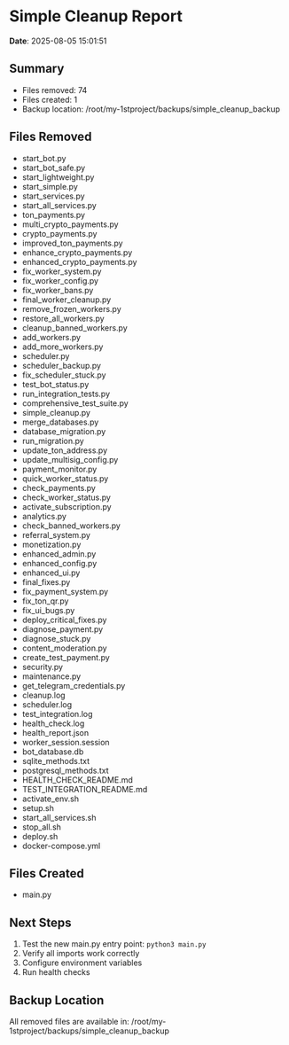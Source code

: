 # Simple Cleanup Report

**Date**: 2025-08-05 15:01:51

## Summary
- Files removed: 74
- Files created: 1
- Backup location: /root/my-1stproject/backups/simple_cleanup_backup

## Files Removed
- start_bot.py
- start_bot_safe.py
- start_lightweight.py
- start_simple.py
- start_services.py
- start_all_services.py
- ton_payments.py
- multi_crypto_payments.py
- crypto_payments.py
- improved_ton_payments.py
- enhance_crypto_payments.py
- enhanced_crypto_payments.py
- fix_worker_system.py
- fix_worker_config.py
- fix_worker_bans.py
- final_worker_cleanup.py
- remove_frozen_workers.py
- restore_all_workers.py
- cleanup_banned_workers.py
- add_workers.py
- add_more_workers.py
- scheduler.py
- scheduler_backup.py
- fix_scheduler_stuck.py
- test_bot_status.py
- run_integration_tests.py
- comprehensive_test_suite.py
- simple_cleanup.py
- merge_databases.py
- database_migration.py
- run_migration.py
- update_ton_address.py
- update_multisig_config.py
- payment_monitor.py
- quick_worker_status.py
- check_payments.py
- check_worker_status.py
- activate_subscription.py
- analytics.py
- check_banned_workers.py
- referral_system.py
- monetization.py
- enhanced_admin.py
- enhanced_config.py
- enhanced_ui.py
- final_fixes.py
- fix_payment_system.py
- fix_ton_qr.py
- fix_ui_bugs.py
- deploy_critical_fixes.py
- diagnose_payment.py
- diagnose_stuck.py
- content_moderation.py
- create_test_payment.py
- security.py
- maintenance.py
- get_telegram_credentials.py
- cleanup.log
- scheduler.log
- test_integration.log
- health_check.log
- health_report.json
- worker_session.session
- bot_database.db
- sqlite_methods.txt
- postgresql_methods.txt
- HEALTH_CHECK_README.md
- TEST_INTEGRATION_README.md
- activate_env.sh
- setup.sh
- start_all_services.sh
- stop_all.sh
- deploy.sh
- docker-compose.yml

## Files Created
- main.py

## Next Steps
1. Test the new main.py entry point: `python3 main.py`
2. Verify all imports work correctly
3. Configure environment variables
4. Run health checks

## Backup Location
All removed files are available in: /root/my-1stproject/backups/simple_cleanup_backup
